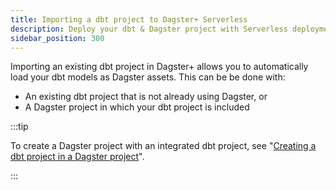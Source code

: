 ```yaml
---
title: Importing a dbt project to Dagster+ Serverless
description: Deploy your dbt & Dagster project with Serverless deployments in Dagster+.
sidebar_position: 300
---
```


Importing an existing dbt project in Dagster+ allows you to automatically load your dbt models as Dagster assets. This can be be done with:

- An existing dbt project that is not already using Dagster, or
- A Dagster project in which your dbt project is included

:::tip

To create a Dagster project with an integrated dbt project, see "[Creating a dbt project in a Dagster project](/integrations/libraries/dbt/creating-a-dbt-project-in-dagster)".

:::
